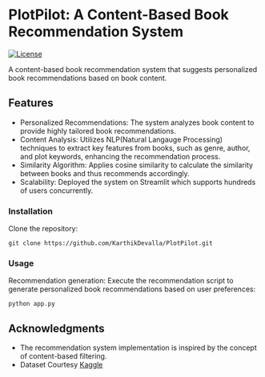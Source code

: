 # PlotPilot: A Content-Based Book Recommendation System

[![License](https://img.shields.io/badge/license-MIT-blue.svg)](https://opensource.org/licenses/MIT)

A content-based book recommendation system that suggests personalized book recommendations based on book content. 

## Features

- Personalized Recommendations: The system analyzes book content to provide highly tailored book recommendations.
- Content Analysis: Utilizes NLP(Natural Langauge Processing) techniques to extract key features from books, such as genre, author, and plot keywords, enhancing the recommendation process.
- Similarity Algorithm: Applies cosine similarity to calculate the similarity between books and thus recommends accordingly.
- Scalability: Deployed the system on Streamlit which supports hundreds of users concurrently.

### Installation

Clone the repository:

   ```shell
   git clone https://github.com/KarthikDevalla/PlotPilot.git
   ```

### Usage

Recommendation generation: Execute the recommendation script to generate personalized book recommendations based on user preferences:

   ```shell
   python app.py
   ```

## Acknowledgments

- The recommendation system implementation is inspired by the concept of content-based filtering.
- Dataset Courtesy [Kaggle](https://www.kaggle.com/datasets/jealousleopard/goodreadsbooks)
